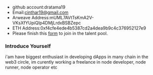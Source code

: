 - github account:dratama19
- Email:cinthar19@gmail.com
- Arweave Address:mUML7AVtTsKmA2V-VKsXfYUpiQIp4DMjLrdxBSBZepc
- ETH Address:0xf4cfe4ede4b5387cd2a4dea9b9c4c376952127e9
- Please finish this [form](https://docs.google.com/forms/d/e/1FAIpQLSfWA5fIIcBgmRppm3jNz5vmf9Mai_QMVil-2pO4r7YKn_Zhtw/viewform?usp=sf_link) to join in the talent pool.

### Introduce Yourself
i'am have biggest enthusiast in developing dApps in many chain in the web3 circle, im curently working a freelance in node developer, node runner, node operator etc
